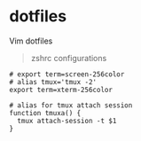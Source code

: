 # dotfiles
Vim dotfiles

>zshrc configurations
```
# export term=screen-256color
# alias tmux='tmux -2'
export term=xterm-256color

# alias for tmux attach session
function tmuxa() {
  tmux attach-session -t $1
}
```
